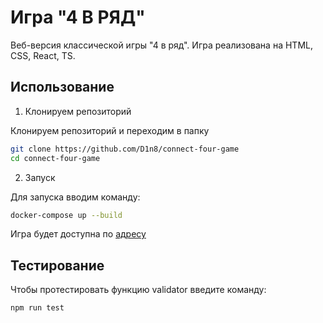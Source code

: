 # Игра "4 В РЯД"
Веб-версия классической игры "4 в ряд". Игра реализована на HTML, CSS, React, TS.

## Использование
1.  Клонируем репозиторий

Клонируем репозиторий и переходим в папку
```bash
git clone https://github.com/D1n8/connect-four-game
cd connect-four-game
```

2. Запуск

Для запуска вводим команду:
```bash
docker-compose up --build
```

Игра будет доступна по [адресу](http://localhost:5173)

## Тестирование
Чтобы протестировать функцию validator введите команду:
```bash
npm run test
```
